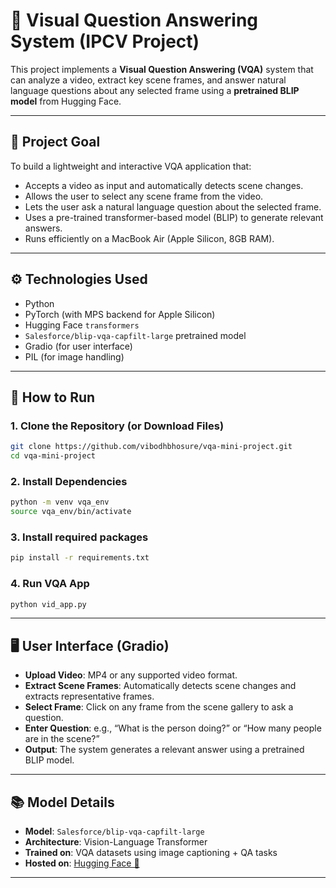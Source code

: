 # 🧠 Visual Question Answering System (IPCV Project)

This project implements a **Visual Question Answering (VQA)** system that can analyze a video, extract key scene frames, and answer natural language questions about any selected frame using a **pretrained BLIP model** from Hugging Face.

---

## 🎯 Project Goal

To build a lightweight and interactive VQA application that:

- Accepts a video as input and automatically detects scene changes.
- Allows the user to select any scene frame from the video.
- Lets the user ask a natural language question about the selected frame.
- Uses a pre-trained transformer-based model (BLIP) to generate relevant answers.
- Runs efficiently on a MacBook Air (Apple Silicon, 8GB RAM).

---

## ⚙️ Technologies Used

- Python
- PyTorch (with MPS backend for Apple Silicon)
- Hugging Face `transformers`
- `Salesforce/blip-vqa-capfilt-large` pretrained model
- Gradio (for user interface)
- PIL (for image handling)

---

## 🚀 How to Run

### 1. Clone the Repository (or Download Files)
```bash
git clone https://github.com/vibodhbhosure/vqa-mini-project.git
cd vqa-mini-project
```
### 2. Install Dependencies
```bash
python -m venv vqa_env
source vqa_env/bin/activate
```
### 3. Install required packages
```bash
pip install -r requirements.txt
```
### 4. Run VQA App
```bash
python vid_app.py
```
---

## 🖥️ User Interface (Gradio)

- **Upload Video**: MP4 or any supported video format.
- **Extract Scene Frames**: Automatically detects scene changes and extracts representative frames.
- **Select Frame**: Click on any frame from the scene gallery to ask a question.
- **Enter Question**: e.g., “What is the person doing?” or “How many people are in the scene?”
- **Output**: The system generates a relevant answer using a pretrained BLIP model.

---

## 📚 Model Details

- **Model**: `Salesforce/blip-vqa-capfilt-large`
- **Architecture**: Vision-Language Transformer
- **Trained on**: VQA datasets using image captioning + QA tasks
- **Hosted on**: [Hugging Face 🤗](https://huggingface.co/Salesforce/blip-vqa-capfilt-large)

---

